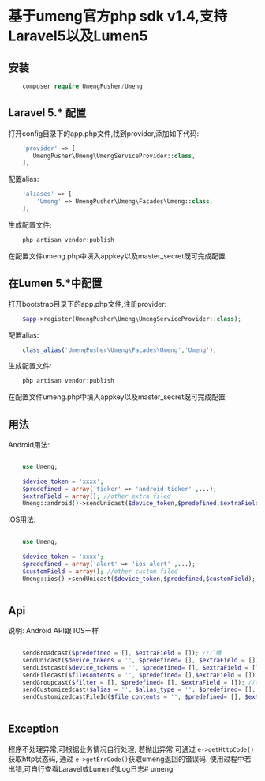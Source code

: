 # 基于umeng官方php sdk v1.4,支持Laravel5以及Lumen5

## 安装
```php
    composer require UmengPusher/Umeng   
```
  
## Laravel 5.* 配置
打开config目录下的app.php文件,找到provider,添加如下代码:

```php
    'provider' => [
       UmengPusher\Umeng\UmengServiceProvider::class, 
    ],
```
配置alias:

```php
    'aliases' => [
        'Umeng' => UmengPusher\Umeng\Facades\Umeng::class,
    ],
```

生成配置文件:

```php
    php artisan vendor:publish   
```

在配置文件umeng.php中填入appkey以及master_secret既可完成配置

## 在Lumen 5.*中配置

打开bootstrap目录下的app.php文件,注册provider:

```php
    $app->register(UmengPusher\Umeng\UmengServiceProvider::class);
```

配置alias:

```php
    class_alias('UmengPusher\Umeng\Facades\Umeng','Umeng');
```

生成配置文件:

```php
    php artisan vendor:publish 
```

在配置文件umeng.php中填入appkey以及master_secret既可完成配置

## 用法

Android用法:
```php

    use Umeng;
    
    $device_token = 'xxxx';
    $predefined = array('ticker' => 'android ticker' ,...);
    $extraField = array(); //other extra filed
    Umeng::android()->sendUnicast($device_token,$predefined,$extraField); //单播

```

IOS用法:

```php
    
    use Umeng;
    
    $device_token = 'xxxx';
    $predefined = array('alert' => 'ios alert' ,...);
    $customField = array(); //other custom filed
    Umeng::ios()->sendUnicast($device_token,$predefined,$customField); //单播
    
```

## Api

说明: Android API跟 IOS一样

```php
    
    sendBroadcast($predefined = [], $extraField = []); //广播
    sendUnicast($device_tokens = '', $predefined= [], $extraField = []); //单播
    sendListcast($device_tokens = '', $predefined= [], $extraField = []); //列播
    sendFilecast($fileContents = '', $predefined= [],$extraField = []); //文件播
    sendGroupcast($filter = [], $predefined= [], $extraField = []); //组播
    sendCustomizedcast($alias = '', $alias_type = '', $predefined= [], $extraField = []); //自定义播,通过alias
    sendCustomizedcastFileId($file_contents = '', $predefined= [], $extraField = []); //自定义播,通过file_id
    
```

## Exception

程序不处理异常,可根据业务情况自行处理, 若抛出异常,可通过 `e->getHttpCode()` 获取http状态码, 通过 `e->getErrCode()`获取umeng返回的错误码.
使用过程中若出错,可自行查看Laravel或Lumen的Log日志# umeng

